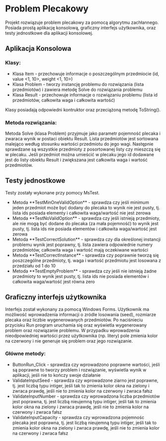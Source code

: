 # Problem Plecakowy
Projekt rozwiązuje problem plecakowy za pomocą algorytmu zachłannego. Posiada prostą aplikację konsolową, graficzny interfejs użytkownika, oraz testy jednostkowe dla aplikacji konsolowej.

## Aplikacja Konsolowa
### Klasy:
<ul>
<li>Klasa Item - przechowuje informacje o poszczególnym przedmiocie (id, value <1, 10>, weight <1, 10>)</li>
<li>Klasa Problem - tworzy instancję problemu do rozwiązania (lista przedmiotów) i zawiera metodę Solve do rozwiązania problemu</li>
<li>Klasa Result - przechowuje informacje o rozwiązaniu problemu (lista id przedmiotów, całkowita waga i całkowita wartość)</li>
</ul>
  Klasy posiadają odpowiedni kontruktor oraz przeciążoną metodę ToString().

  ### Metoda rozwiązania:
Metoda Solve (klasa Problem) przyjmuje jako parametr pojemność plecaka i zwaraca wynik w postaci obiektu Result.
Lista przedmiotów jest sortowana malejąco według stosunku wartości przedmiotu do jego wagi. Następnie sprawdzane są wszystkie przedmioty z posortowanej listy czy mieszczą się w plecaku. 
Jeśli przedmiot można umieścić w plecaku jego id dodawane jest do listy obiektu Result i zwiększana jest całkowita waga i wartość przedmiotów.

## Testy jednostkowe
Testy zostały wykonane przy pomocy MsTest.
<ul>
  <li>Metoda **TestMinOneValidOption** - sprawdza czy jeśli minimum jeden przedmiot może być dodany do plecaka to wynik nie jest pusty, tj. lista ids posiada elementy i całkowita waga/wartość nie jest zerowa</li>
  <li>Metoda **TestNoValidOption** - sprawdza czy jeśli istnieją przedmioty, ale nie mogą być dodane do plecaka (za mała pojemność) to wynik jest pusty, tj. lista ids nie posiada elementów i całkowita waga/wartość jest zerowa</li>
  <li>Metoda **TestCorrectSolution** - sprawdza czy dla określonej instancji problemu wynik jest poprawny, tj. lista zawiera odpowiednie numery przedmiotów, całkowita waga i wartość mają oczekiwane wartości</li>
  <li>Metoda **TestCorrectInstance** - sprawdza czy poprawnie tworzą się poszczególne przedmioty, tj. waga i wartość przedmiotu jest losowana z przedziału od 1 do 10</li>
  <li>Metoda **TestEmptyProblem** - sprawdza czy jeśli nie istnieją żadne przedmioty to wynik jest pusty, tj. lista ids nie posiada elementów i całkowita waga/wartość jest równa zero</li>
</ul>

## Graficzny interfejs użytkownika
Interfejs został wykonany za pomocą Windows Forms. Użytkownik ma możliwość wprowadzenia informacji o zródle losowania (seed), rozmiarze plecaka oraz liczbie wygenerowanych przedmiotów.
Po naciśnieciu przycisku Run program uruchamia się oraz wyświetla wygenerowany problem oraz rozwiązanie problemu. W przypadku wprowadzenia nieodpowiedniej wartości przez użytkownika (np. litery) pole zmienia kolor na czerwony i nie generuje się problem oraz jego rozwiązanie.

### Główne metody:
<ul>
  <li>ButtonRun_Click - sprawdza czy wprowadzono poprawne wartości, jeśli są poprawne to tworzy problem i rozwiązanie, wyświetla wynik w aplikacji, jeśli nie to kończy swoje działanie</li>
  <li>ValidateInputSeed - sprawdza czy wprowadzone ziarno jest poprawne, tj. jest liczbą typu intiger, jeśli tak to zmienia kolor okna na zielony i zwraca prawdę, jeśli nie to zmienia kolor na czerwony i zwraca fałsz</li>
  <li>ValidateInputNumber - sprawdza czy wprowadzona liczba przedmiotów jest poprawna, tj. jest liczbą nieujemną typu intiger, jeśli tak to zmienia kolor okna na zielony i zwraca prawdę, jeśli nie to zmienia kolor na czerwony i zwraca fałsz</li>
  <li>ValidateInputCapacity - sprawdza czy wprowadzona pojemnośc plecaka jest poprawna, tj. jest liczbą nieujemną typu intiger, jeśli tak to zmienia kolor okna na zielony i zwraca prawdę, jeśli nie to zmienia kolor na czerwony i zwraca fałsz</li>
</ul>
